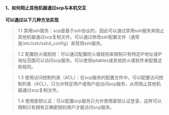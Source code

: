 #### 1、如何阻止其他机器通过scp与本机交互

**可以通过以下几种方法实现**

>1.1 禁用ssh服务：scp是基于ssh协议的，因此可以通过禁用ssh服务来阻止其他机器通过scp复制文件。可以通过修改ssh配置文件（通常是/etc/ssh/sshd_config）来禁用ssh服务。

>1.2 配置防火墙规则：可以通过配置防火墙规则来限制只有特定IP地址或IP地址范围可以访问scp服务。可以使用iptables或其他防火墙软件来配置这些规则。

>1.3 使用访问控制列表（ACL）：在scp服务的配置文件中，可以配置访问控制列表（ACL），只允许特定用户或用户组访问scp服务，从而阻止其他机器通过scp复制文件。

>1.4 使用密钥认证：可以配置scp服务只允许使用密钥认证登录，这样可以限制只有拥有正确密钥的用户才能访问scp服务。